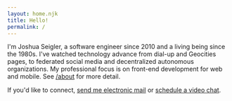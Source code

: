 ```yaml
---
layout: home.njk
title: Hello!
permalink: /
---
```


I'm Joshua Seigler, a software engineer since 2010 and a living being since the 1980s. I've watched technology advance from dial-up and Geocities pages, to federated social media and decentralized autonomous organizations. My professional focus is on front-end development for web and mobile. See [/about](/about) for more detail.

If you'd like to connect, [send me electronic mail](mailto:joshua@seigler.net?subject=found+your+website) or [schedule a video chat](/unoffice-hours).